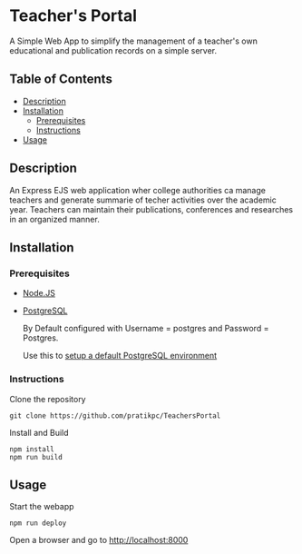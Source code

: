 # Teacher's Portal
A Simple Web App to simplify the management of a teacher's own educational and publication records on a simple server.

## Table of Contents
* [Description](https://github.com/ejson03/TeachersPortal#description)
* [Installation](https://github.com/ejson03/TeachersPortal#installation)
  * [Prerequisites](https://github.com/ejson03/TeachersPortal#prerequisites)
  * [Instructions](https://github.com/ejson03/TeachersPortal#instructions)
* [Usage](https://github.com/ejson03/TeachersPortal#usage)


## Description
An Express EJS web application wher college authorities ca manage teachers and generate summarie of techer activities over the academic year. Teachers can maintain their publications, conferences and researches in an organized manner.

## Installation
### Prerequisites
* [Node.JS](https://nodejs.org/)
* [PostgreSQL](https://www.postgresql.org/)

  By Default configured with Username = postgres and Password = Postgres.
  
  Use this to [setup a default PostgreSQL environment](https://github.com/pratikpc/Docker-Common-Configs/blob/master/Postgres%20DockerStarter.bat)
  
### Instructions
Clone the repository
```
git clone https://github.com/pratikpc/TeachersPortal
```
Install and Build
```
npm install
npm run build
```

## Usage
Start the webapp
```
npm run deploy
``` 
Open a browser and go to [http://localhost:8000](http://localhost:8000)
